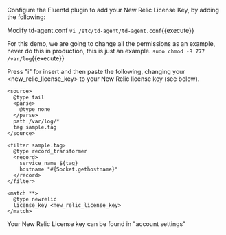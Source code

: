 Configure the Fluentd plugin to add your New Relic License Key, by adding the following:

Modify td-agent.conf
`vi /etc/td-agent/td-agent.conf`{{execute}}

For this demo, we are going to change all the permissions as an example, never do this in production, this is just an example.
`sudo chmod -R 777 /var/log`{{execute}}

Press "i" for insert and then paste the following, changing your <new_relic_license_key> to your New Relic license key (see below).

```
<source>
  @type tail
  <parse>
    @type none
  </parse>
  path /var/log/*
  tag sample.tag
</source>

<filter sample.tag>
  @type record_transformer
  <record>
    service_name ${tag}
    hostname "#{Socket.gethostname}"
  </record>
</filter>

<match **>
  @type newrelic
  license_key <new_relic_license_key>
</match>
```

Your New Relic License key can be found in "account settings"
